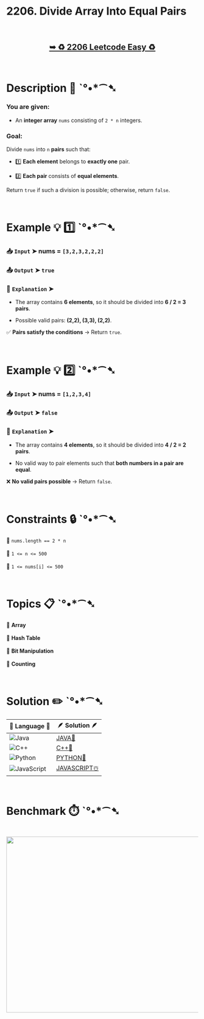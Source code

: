 # 2206. Divide Array Into Equal Pairs

</br>

<h2 align="center"> 

<a href="https://leetcode.com/problems/divide-array-into-equal-pairs/description/?envType=daily-question&envId=2025-03-17"><strong>➥ ♻️ 2206 Leetcode Easy ♻️ </strong></a>
</h2>

</br>  

# Description 📜 ˋ°•*⁀➷  

### You are given:  

- An **integer array** `nums` consisting of `2 * n` integers.  

### **Goal**:  

Divide `nums` into `n` **pairs** such that:  

- 1️⃣ **Each element** belongs to **exactly one** pair.  

- 2️⃣ **Each pair** consists of **equal elements**.  

Return `true` if such a division is possible; otherwise, return `false`.  

</br>  

# Example 💡 1️⃣ ˋ°•*⁀➷  

  ### 📥 `Input` ➤ nums = `[3,2,3,2,2,2]`  

  ### 📤 `Output` ➤ `true`  

  ### 🔦 `Explanation` ➤  

- The array contains **6 elements**, so it should be divided into **6 / 2 = 3 pairs**.  

- Possible valid pairs: **(2,2), (3,3), (2,2)**.  

✅ **Pairs satisfy the conditions** → Return `true`.  

</br>  

# Example 💡 2️⃣ ˋ°•*⁀➷  

  ### 📥 `Input` ➤ nums = `[1,2,3,4]`  

  ### 📤 `Output` ➤ `false`  

  ### 🔦 `Explanation` ➤  

- The array contains **4 elements**, so it should be divided into **4 / 2 = 2 pairs**.  

- No valid way to pair elements such that **both numbers in a pair are equal**.  

❌ **No valid pairs possible** → Return `false`.  

</br>  

# Constraints 🔒 ˋ°•*⁀➷  

🔹 `nums.length == 2 * n` </br>  
🔹 `1 <= n <= 500` </br>  
🔹 `1 <= nums[i] <= 500` </br>  

</br>  

# Topics 📋 ˋ°•*⁀➷  

🔸 **Array**  </br>  
🔸 **Hash Table**  </br>  
🔸 **Bit Manipulation**  </br>  
🔸 **Counting**  </br>  


</br>

# Solution ✏️ ˋ°•*⁀➷

| 📒 Language 📒  | 🪶 Solution 🪶 |
| ------------- | ------------- |
|  ![Java](https://img.shields.io/badge/java-%23ED8B00.svg?style=for-the-badge&logo=openjdk&logoColor=white)  | [JAVA🍁]() |
|  ![C++](https://img.shields.io/badge/c++-%2300599C.svg?style=for-the-badge&logo=c%2B%2B&logoColor=white)  | [C++🎲]()  |
|  ![Python](https://img.shields.io/badge/python-3670A0?style=for-the-badge&logo=python&logoColor=ffdd54)    | [PYTHON🍰]() |
| ![JavaScript](https://img.shields.io/badge/javascript-%23323330.svg?style=for-the-badge&logo=javascript&logoColor=%23F7DF1E)   | [JAVASCRIPT☃️]() |

</br>

# Benchmark ⏱️ ˋ°•*⁀➷

<h1  align="center" >

<img src ="" width = "700px" height="462px" />

</h1>
